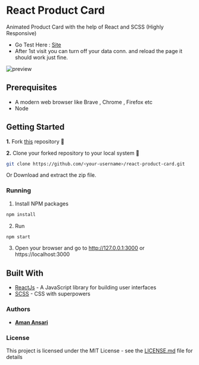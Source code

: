 # React Product Card

Animated Product Card with the help of React and SCSS (Highly Responsive)

- Go Test Here : [Site](https://react-product-card.now.sh/)
- After 1st visit you can turn off your data conn. and reload the page it should work just fine.

![preview](preview.gif)

## Prerequisites

- A modern web browser like Brave , Chrome , Firefox etc
- Node

## Getting Started

**1.** Fork [this](https://github.com/aman-atg/react-product-card) repository :fork_and_knife:

**2.** Clone your forked repository to your local system :busts_in_silhouette:

```sh
git clone https://github.com/<your-username>/react-product-card.git
```

Or Download and extract the zip file.

### Running

1. Install NPM packages

```sh
npm install
```

2. Run

```sh
npm start
```

3. Open your browser and go to http://127.0.0.1:3000 or https://localhost:3000

## Built With

- [ReactJs](https://reactjs.org) - A JavaScript library for building user interfaces
- [SCSS](https://sass-lang.com) - CSS with superpowers

### Authors

- **[Aman Ansari](https://github.com/aman-atg)**

### License

This project is licensed under the MIT License - see the [LICENSE.md](https://github.com/aman-atg/react-product-card/blob/master/LICENSE) file for details
